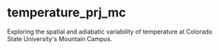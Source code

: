 # temperature_prj_mc
Exploring the spatial and adiabatic variability of temperature at Colorado State University's Mountain Campus. 
